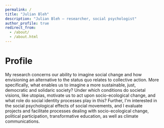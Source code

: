 ```yaml
---
permalink: /
title: "Julian Bleh"
description: "Julian Bleh – researcher, social psychologist"
author_profile: true
redirect_from: 
  - /about/
  - /about.html
---
```


# Profile

My research concerns our ability to imagine social change and how envisioning an alternative to the status quo relates to collective action. More specifically, what enables us to imagine a more sustainable, just, democratic and solidaric society? Under which conditions do societal visions, like utopias, motivate us to act upon socio-ecological change, and what role do social identity processes play in this? Further, I'm interested in the social psychological effects of social movements, and I evaluate projects and facilitate processes dealing with socio-ecological change, political participation, transformative education, as well as climate communications.
